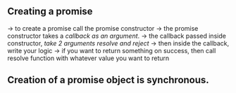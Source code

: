 ## Creating a promise 

-> to create a promise call the promise constructor
-> the promise constructor takes a *callback as an argument*.
-> the callback passed inside constructor, *take 2 arguments resolve and reject*
-> then inside the callback, write your logic
-> if you want to return something on success, then call resolve function with whatever value you want to return

## Creation of a promise object is synchronous.


